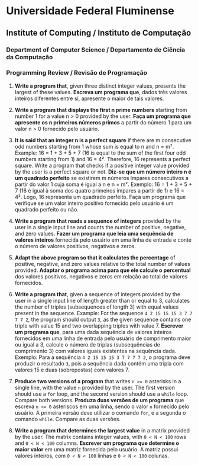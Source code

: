 # Universidade Federal Fluminense
## Institute of Computing / Instituto de Computação
### Department of Computer Science / Departamento de Ciência da Computação

### Programming Review / Revisão de Programação

1. **Write a program that**, given three distinct integer values, presents the largest of these values.
   **Escreva um programa que**, dados três valores inteiros diferentes entre si, apresente o maior de tais valores.

2. **Write a program that displays the first n prime numbers** starting from number 1 for a value n > 0 provided by the user.
   **Faça um programa que apresente os n primeiros números primos** a partir do número 1 para um valor n > 0 fornecido pelo usuário.

3. **It is said that an integer n is a perfect square** if there are m consecutive odd numbers starting from 1 whose sum is equal to n and n = m².
   Example: 16 = 1 + 3 + 5 + 7 (16 is equal to the sum of the first four odd numbers starting from 1) and 16 = 4².
   Therefore, 16 represents a perfect square. Write a program that checks if a positive integer value provided by the user is a perfect square or not.
   **Diz-se que um número inteiro n é um quadrado perfeito** se existirem m números ímpares consecutivos a partir do valor 1 cuja soma é igual a n e n = m².
   Exemplo: 16 = 1 + 3 + 5 + 7 (16 é igual à soma dos quatro primeiros ímpares a partir de 1) e 16 = 4². Logo, 16 representa um quadrado perfeito. Faça um programa que verifique se um valor inteiro positivo fornecido pelo usuário é um quadrado perfeito ou não.

4. **Write a program that reads a sequence of integers** provided by the user in a single input line and counts the number of positive, negative, and zero values.
   **Fazer um programa que leia uma sequência de valores inteiros** fornecida pelo usuário em uma linha de entrada e conte o número de valores positivos, negativos e zeros.

5. **Adapt the above program so that it calculates the percentage** of positive, negative, and zero values relative to the total number of values provided.
   **Adaptar o programa acima para que ele calcule o percentual** dos valores positivos, negativos e zeros em relação ao total de valores fornecidos.

6. **Write a program that**, given a sequence of integers provided by the user in a single input line of length greater than or equal to 3, calculates the number of triples (subsequences of length 3) with equal values present in the sequence.
   Example: For the sequence `4 2 15 15 15 3 7 7 7 7 2`, the program should output `3`, as the given sequence contains one triple with value 15 and two overlapping triples with value 7.
   **Escrever um programa que**, para uma dada sequência de valores inteiros fornecidos em uma linha de entrada pelo usuário de comprimento maior ou igual a 3, calcule o número de triplas (subsequências de comprimento 3) com valores iguais existentes na sequência dada.
   Exemplo: Para a sequência `4 2 15 15 15 3 7 7 7 7 2`, o programa deve produzir o resultado `3`, pois a sequência dada contém uma tripla com valores 15 e duas (sobrepostas) com valores 7.

7. **Produce two versions of a program** that writes `n >= 0` asterisks in a single line, with the value `n` provided by the user. The first version should use a `for` loop, and the second version should use a `while` loop. Compare both versions.
   **Produza duas versões de um programa** que escreva `n >= 0` asteriscos em uma linha, sendo o valor `n` fornecido pelo usuário. A primeira versão deve utilizar o comando `for`, e a segunda o comando `while`. Compare as duas versões.

8. **Write a program that determines the largest value** in a matrix provided by the user. The matrix contains integer values, with `0 < N < 100` rows and `0 < N < 100` columns.
   **Escrever um programa que determine o maior valor** em uma matriz fornecida pelo usuário. A matriz possui valores inteiros, com `0 < N < 100` linhas e `0 < N < 100` colunas.
